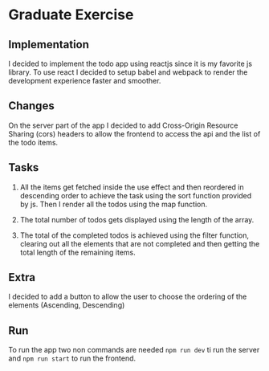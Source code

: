 # Graduate Exercise

## Implementation

I decided to implement the todo app using reactjs since it is my favorite js library.
To use react I decided to setup babel and webpack to render the development experience faster and smoother.

## Changes

On the server part of the app I decided to add Cross-Origin Resource Sharing (cors) headers to allow the frontend to access the api and the list of the todo items.

## Tasks

1.  All the items get fetched inside the use effect and then reordered in descending order to achieve the task using the sort function provided by js.
    Then I render all the todos using the map function.

2.  The total number of todos gets displayed using the length of the array.

3. The total of the completed todos is achieved using the filter function, clearing out all the elements that are not completed and then getting the total length of the            remaining items.

## Extra

I decided to add a button to allow the user to choose the ordering of the elements (Ascending, Descending)

## Run

To run the app two non commands are needed `npm run dev` ti run the server and `npm run start` to run the frontend.
